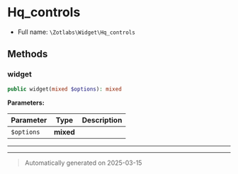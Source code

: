 
# Hq_controls





* Full name: `\Zotlabs\Widget\Hq_controls`




## Methods


### widget



```php
public widget(mixed $options): mixed
```








**Parameters:**

| Parameter | Type | Description |
|-----------|------|-------------|
| `$options` | **mixed** |  |





***


***
> Automatically generated on 2025-03-15
